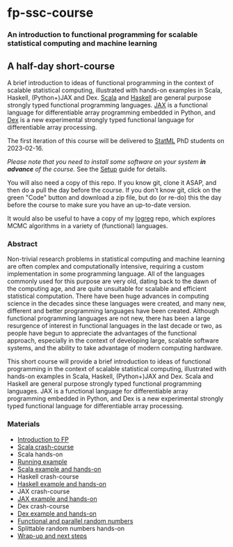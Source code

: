 # fp-ssc-course

### An introduction to functional programming for scalable statistical computing and machine learning

## A half-day short-course

A brief introduction to ideas of functional programming in the context
of scalable statistical computing, illustrated with hands-on examples
in Scala, Haskell, (Python+)JAX and
Dex. [Scala](https://www.scala-lang.org/) and
[Haskell](https://www.haskell.org/) are general purpose strongly typed
functional programming
languages. [JAX](https://jax.readthedocs.io/en/latest/) is a
functional language for differentiable array programming embedded in
Python, and [Dex](https://github.com/google-research/dex-lang) is a
new experimental strongly typed functional language for differentiable
array processing.

The first iteration of this course will be delivered to [StatML](https://statml.io/) PhD students on 2023-02-16.

*Please note that you need to install some software on your system **in advance** of the course.* See the [Setup](Setup.md) guide for details.

You will also need a copy of this repo. If you know git, clone it ASAP, and then do a pull the day before the course. If you don't know git, click on the green "Code" button and download a zip file, but do (or re-do) this the day before the course to make sure you have an up-to-date version.

It would also be useful to have a copy of my [logreg](https://github.com/darrenjw/logreg) repo, which explores MCMC algorithms in a variety of (functional) languages.

### Abstract

Non-trivial research problems in statistical computing and machine
learning are often complex and computationally intensive, requiring a
custom implementation in some programming language. All of the
languages commonly used for this purpose are very old, dating back to
the dawn of the computing age, and are quite unsuitable for scalable
and efficient statistical computation. There have been huge advances in
computing science in the decades since these languages were created,
and many new, different and better programming languages have been
created. Although functional programming languages are not new, there
has been a large resurgence of interest in functional languages in the
last decade or two, as people have begun to appreciate the advantages
of the functional approach, especially in the context of developing
large, scalable software systems, and the ability to take advantage of
modern computing hardware.

This short course will provide a brief introduction to ideas of
functional programming in the context of scalable statistical
computing, illustrated with hands-on examples in Scala, Haskell,
(Python+)JAX and Dex. Scala and Haskell are general purpose strongly
typed functional programming languages. JAX is a functional language
for differentiable array programming embedded in Python, and Dex is a
new experimental strongly typed functional language for differentiable
array processing.

### Materials

* [Introduction to FP](Intro/Readme.md)
* [Scala crash-course](Scala/md/ScalaCC.md)
* Scala hands-on
* [Running example](Intro/Example.md)
* [Scala example and hands-on](Scala/md/Example.md)
* Haskell crash-course
* [Haskell example and hands-on](Haskell/Example.md)
* JAX crash-course
* [JAX example and hands-on](JAX/Example.md)
* Dex crash-course
* [Dex example and hands-on](Dex/Example.md)
* [Functional and parallel random numbers](Intro/Random.md)
* Splittable random numbers hands-on
* [Wrap-up and next steps](Intro/Resources.md)


